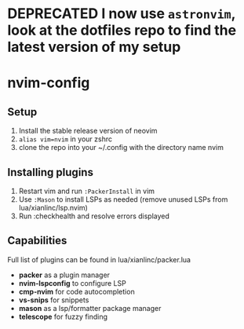 # DEPRECATED I now use `astronvim`, look at the dotfiles repo to find the latest version of my setup
# nvim-config 

## Setup
1. Install the stable release version of neovim
2. `alias vim=nvim` in your zshrc
3. clone the repo into your ~/.config with the directory name nvim

## Installing plugins
1. Restart vim and run `:PackerInstall` in vim
2. Use `:Mason` to install LSPs as needed (remove unused LSPs from lua/xianlinc/lsp.nvim)
3. Run :checkhealth and resolve errors displayed

## Capabilities
Full list of plugins can be found in lua/xianlinc/packer.lua
- **packer** as a plugin manager
- **nvim-lspconfig** to configure LSP
- **cmp-nvim** for code autocompletion
- **vs-snips** for snippets
- **mason** as a lsp/formatter package manager
- **telescope** for fuzzy finding
